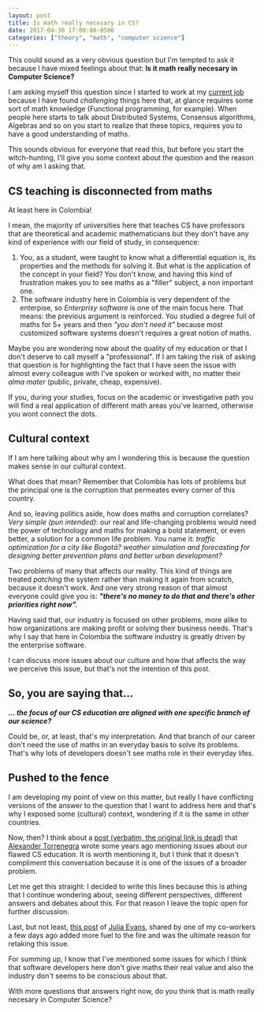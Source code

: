 ```yaml
---
layout: post
title: Is math really necesary in CS?
date: 2017-04-30 17:00:00-0500
categories: ["theory", "math", "computer science"]
---
```


This could sound as a very obvious question but I'm tempted to ask it because I have mixed feelings about that: **Is it math really necesary in Computer Science?**

I am asking myself this question since I started to work at my [current job](http://s4n.co) because I have found _challenging_ things here that, at glance requires some sort of math knowledge (Functional programming, for example). When people here starts to talk about Distributed Systems, Consensus algorithms, Algebras and so on you start to realize that these topics, requires you to have a good understanding of maths.

This sounds obvious for everyone that read this, but before you start the witch-hunting, I'll give you some context about the question and the reason of why am I asking that.

## CS teaching is disconnected from maths

At least here in Colombia!

I mean, the majority of universities here that teaches CS have professors that are theoretical and academic mathematicians but they don't have any kind of experience with our field of study, in consequence:

1. You, as a student, were taught to know what a differential equation is, its properties and the methods for solving it. But what is the application of the concept in your field? You don't know, and having this kind of frustration makes you to see maths as a "filler" subject, a non important one.
2. The software industry here in Colombia is very dependent of the enterpise, so _Enterprisy software_ is one of the main focus here. That means: the previous argument is reinforced. You studied a degree full of maths for 5+ years and then _"you don't need it"_ because most customized software systems doesn't requires a great notion of maths.

Maybe you are wondering now about the quality of my education or that I don't deserve to call myself a "professional". If I am taking the risk of asking that question is for highlighting the fact that I have seen the issue with almost every colleague with I've spoken or worked with, no matter their _alma mater_ (public, private, cheap, expensive).

If you, during your studies, focus on the academic or investigative path you will find a real application of different math areas you've learned, otherwise you wont connect the dots.

## Cultural context

If I am here talking about why am I wondering this is because the question makes sense in our cultural context. 

What does that mean? Remember that Colombia has lots of problems but the principal one is the corruption that permeates every corner of this country.

And so, leaving politics aside, how does maths and corruption correlates? _Very simple (pun intended)_: our real and life-changing problems would need the power of technology and maths for making a bold statement, or even better, a solution for a common life problem. You name it: _traffic optimization for a city like Bogotá? weather simulation and forecasting for designing better prevention plans and better urban development?_

Two problems of many that affects our reality. This kind of things are treated _patching_ the system rather than making it again from scratch, because it doesn't work. And one very strong reason of that almost everyone could give you is: _**"there's no money to do that and there's other priorities right now".**_

Having said that, our industry is focused on other problems, more alike to how organizations are making profit or solving their business needs. That's why I say that here in Colombia the software industry is greatly driven by the enterprise software.

I can discuss more issues about our culture and how that affects the way we perceive this issue, but that's not the intention of this post.

## So, you are saying that...

_**... the focus of our CS education are aligned with one specific branch of our science?**_

Could be, or, at least, that's my interpretation. And that branch of our career don't need the use of maths in an everyday basis to solve its problems. That's why lots of developers doesn't see maths role in their everyday lifes.

## Pushed to the fence

I am developing my point of view on this matter, but really I have conflicting versions of the answer to the question that I want to address here and that's why I exposed some (cultural) context, wondering if it is the same in other countries.

Now, then? I think about a [post (verbatim, the original link is dead)](https://elizsumo.wordpress.com/2014/12/15/not-a-single-colombian-university-teaches-software-engineering-really-not-a-single-one/) that [Alexander Torrenegra](https://twitter.com/torrenegra) wrote some years ago mentioning issues about our flawed CS education. It is worth mentioning it, but I think that it doesn't compliment this conversation because it is one of the issues of a broader problem.

Let me get this straight: I decided to write this lines because this is athing that I continue wondering about, seeing different perspectives, different answers and debates about this. For that reason I leave the topic open for further discussion.

Last, but not least, [this post](http://jvns.ca/blog/2017/04/17/statistics-for-programmers/) of [Julia Evans](https://twitter.com/b0rk), shared by one of my co-workers a few days ago added more fuel to the fire and was the ultimate reason for retaking this issue.

For summing up, I know that I've mentioned some issues for which I think that software developers here don't give maths their real value and also the industry don't seems to be conscious about that.

With more questions that answers right now, do you think that is math really necesary in Computer Science?